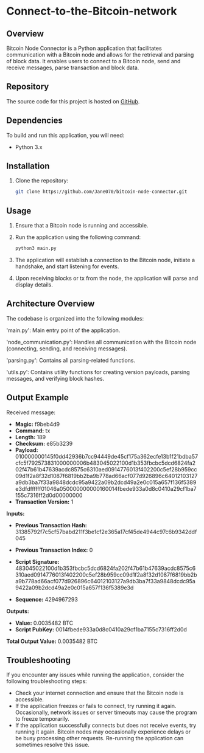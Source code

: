# Connect-to-the-Bitcoin-network

## Overview

Bitcoin Node Connector is a Python application that facilitates communication with a Bitcoin node and allows for the retrieval and parsing of block data. It enables users to connect to a Bitcoin node, send and receive messages, parse transaction and block data.

## Repository

The source code for this project is hosted on [GitHub](https://github.com/Jane070/Connect-to-the-Bitcoin-network.git).

## Dependencies

To build and run this application, you will need:

- Python 3.x


## Installation

1. Clone the repository:

   ```bash
   git clone https://github.com/Jane070/bitcoin-node-connector.git


## Usage

1. Ensure that a Bitcoin node is running and accessible.

2. Run the application using the following command:

    ```bash
    python3 main.py

3. The application will establish a connection to the Bitcoin node, initiate a handshake, and start listening for events.

4. Upon receiving blocks or tx from the node, the application will parse and display details.

## Architecture Overview

The codebase is organized into the following modules:

'main.py': Main entry point of the application.

'node_communication.py': Handles all communication with the Bitcoin node (connecting, sending, and receiving messages).

'parsing.py': Contains all parsing-related functions.

'utils.py': Contains utility functions for creating version payloads, parsing messages, and verifying block hashes.

## Output Example

Received message:  
- **Magic:** f9beb4d9  
- **Command:** tx  
- **Length:** 189  
- **Checksum:** e85b3239  
- **Payload:** 010000000145f0dd42936b7cc94449de45cf175a362ecfe13b1f21bdba57cfc5f792573831000000006b483045022100d1b353fbcbc5dcd6824fa202f47b61b47639acdc8575c6310aed0914776013f402200c5ef28b959cc09d1f2a8f32d1087f6819bb2ba9b778ad66acf077d926896c64012103127a9db3ba7f33a9848dcdc95a9422a09b2dcd49a2e0c015a657f136f5389e3dfdffffff01046a050000000000160014fbede933a0d8c0410a29cf1ba7155c7316ff2d0d00000000
- **Transaction Version:** 1

**Inputs:**  
- **Previous Transaction Hash:** 31385792f7c5cf57babd211f3be1cf2e365a17cf45de4944c97c6b9342ddf045  
- **Previous Transaction Index:** 0  
- **Script Signature:**  483045022100d1b353fbcbc5dcd6824fa202f47b61b47639acdc8575c6310aed0914776013f402200c5ef28b959cc09d1f2a8f32d1087f6819bb2ba9b778ad66acf077d926896c64012103127a9db3ba7f33a9848dcdc95a9422a09b2dcd49a2e0c015a657f136f5389e3d

- **Sequence:** 4294967293

**Outputs:**  
- **Value:** 0.0035482 BTC  
- **Script PubKey:** 0014fbede933a0d8c0410a29cf1ba7155c7316ff2d0d

**Total Output Value:** 0.0035482 BTC



## Troubleshooting

If you encounter any issues while running the application, consider the following troubleshooting steps:

- Check your internet connection and ensure that the Bitcoin node is accessible.
- If the application freezes or fails to connect, try running it again. Occasionally, network issues or server timeouts may cause the program to freeze temporarily.
- If the application successfully connects but does not receive events, try running it again. Bitcoin nodes may occasionally experience delays or be busy processing other requests. Re-running the application can sometimes resolve this issue.


